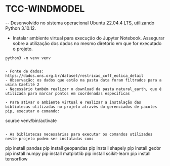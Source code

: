 # TCC-WINDMODEL

-- Desenvolvido no sistema operacional Ubuntu 22.04.4 LTS, utilizando Python 3.10.12.

- Instalar ambiente virtual para execução do Jupyter Notebook. Assegurar sobre a utilização dos dados no mesmo diretório em que for executado o projeto.

```
python3 -m venv venv
``

- Fonte de dados: https://dados.ons.org.br/dataset/restricao_coff_eolica_detail
- Observação: os dados que estão na pasta data foram filtrados para a usina Caetité 2
- Necessário também realizar o download da pasta natural_earth, que é utilizada para marcar pontos em coordenadas específicas

- Para ativar o ambiente virtual e realizar a instalação das bibliotecas utilizadas no projeto através do gerenciados de pacotes pip, executar o comando:

```
source venv/bin/activate
```

- As bibliotecas necessárias para executar os comandos utilizados neste projeto podem ser instaladas com:

```
pip install pandas
pip install geopandas
pip install shapely
pip install geobr
pip install numpy
pip install matplotlib
pip install scikit-learn
pip install tensorflow
```
